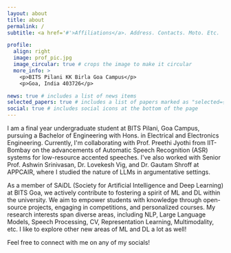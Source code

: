 ```yaml
---
layout: about
title: about
permalink: /
subtitle: <a href='#'>Affiliations</a>. Address. Contacts. Moto. Etc.

profile:
  align: right
  image: prof_pic.jpg
  image_circular: true # crops the image to make it circular
  more_info: >
    <p>BITS Pilani KK Birla Goa Campus</p>
    <p>Goa, India 403726</p>

news: true # includes a list of news items
selected_papers: true # includes a list of papers marked as "selected={true}"
social: true # includes social icons at the bottom of the page
---
```


I am a final year undergraduate student at BITS Pilani, Goa Campus, pursuing a Bachelor of Engineering with Hons. in Electrical and Electronics Engineering. Currently, I'm collaborating with Prof. Preethi Jyothi from IIT-Bombay on the advancements of Automatic Speech Recognition (ASR) systems for low-resource accented speeches. I've also worked with Senior Prof. Ashwin Srinivasan, Dr. Lovekesh Vig, and Dr. Gautam Shroff at APPCAIR, where I studied the nature of LLMs in argumentative settings.

As a member of SAiDL (Society for Artificial Intelligence and Deep Learning) at BITS Goa, we actively contribute to fostering a spirit of ML and DL within the university. We aim to empower students with knowledge through open-source projects, engaging in competitions, and personalized courses. My research interests span diverse areas, including NLP, Large Language Models, Speech Processing, CV, Representation Learning, Multimodality, etc. I like to explore other new areas of ML and DL a lot as well!

Feel free to connect with me on any of my socials!
